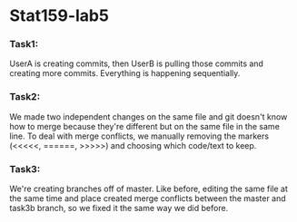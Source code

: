 # Stat159-lab5

### Task1: 

UserA is creating commits, then UserB is pulling those commits and creating more commits. 
Everything is happening sequentially.

### Task2:

We made two independent changes on the same file and git doesn't know how to merge because 
they're different but on the same file in the same line. To deal with merge conflicts, we
manually removing the markers (<<<<<, ======, >>>>>) and choosing which code/text to keep.

### Task3:

We're creating branches off of master. Like before, editing the same file at the same time
and place created merge conflicts between the master and task3b branch, so we fixed it
the same way we did before. 
